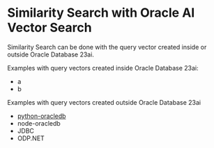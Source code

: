 # Similarity Search with Oracle AI Vector Search

Similarity Search can be done with the query vector created inside or outside Oracle Database 23ai.

Examples with query vectors created inside Oracle Database 23ai:
- a
- b

Examples with query vectors created outside Oracle Database 23ai
- [python-oracledb](python-oracledb/README.md)
- node-oracledb
- JDBC
- ODP.NET
